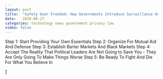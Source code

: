 ```yaml
---
layout: post
title:  "Safety Over Freedom: How Governments Introduce Surveillance Under Veil of Coronavirus Control"
date:   2020-08-27
categories: technology news government privacy law
video: false
---
```


Step 1: Start Providing Your Own Essentials
Step 2: Organize For Mutual Aid And Defense
Step 3: Establish Barter Markets And Black Markets
Step 4:  Accept The Reality That Political Leaders Are Not Going to Save You - They Are Only Going To Make Things Worse
Step 5: Be Ready To Fight And Die For What You Believe In

[1]

[1]: //www.zerohedge.com/health/how-protect-yourself-long-term-pandemic-lockdown
